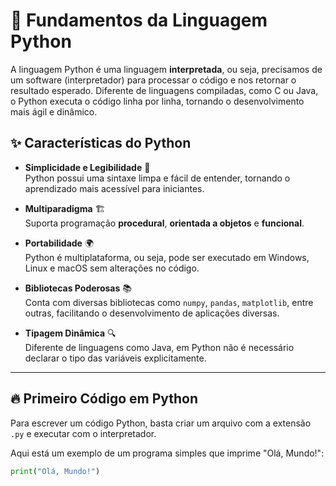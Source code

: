 # 🐍 Fundamentos da Linguagem Python

A linguagem Python é uma linguagem **interpretada**, ou seja, precisamos de um software (interpretador) para processar o código e nos retornar o resultado esperado. Diferente de linguagens compiladas, como C ou Java, o Python executa o código linha por linha, tornando o desenvolvimento mais ágil e dinâmico.

## ✨ Características do Python

- **Simplicidade e Legibilidade** 📖  
  Python possui uma sintaxe limpa e fácil de entender, tornando o aprendizado mais acessível para iniciantes.  

- **Multiparadigma** 🏗️  
  Suporta programação **procedural**, **orientada a objetos** e **funcional**.  

- **Portabilidade** 🌍  
  Python é multiplataforma, ou seja, pode ser executado em Windows, Linux e macOS sem alterações no código.  

- **Bibliotecas Poderosas** 📚  
  Conta com diversas bibliotecas como `numpy`, `pandas`, `matplotlib`, entre outras, facilitando o desenvolvimento de aplicações diversas.  

- **Tipagem Dinâmica** 🔍  
  Diferente de linguagens como Java, em Python não é necessário declarar o tipo das variáveis explicitamente.
  
***

## 🔥 Primeiro Código em Python

Para escrever um código Python, basta criar um arquivo com a extensão `.py` e executar com o interpretador.  

Aqui está um exemplo de um programa simples que imprime "Olá, Mundo!":  

```python title='python'
print("Olá, Mundo!")
```